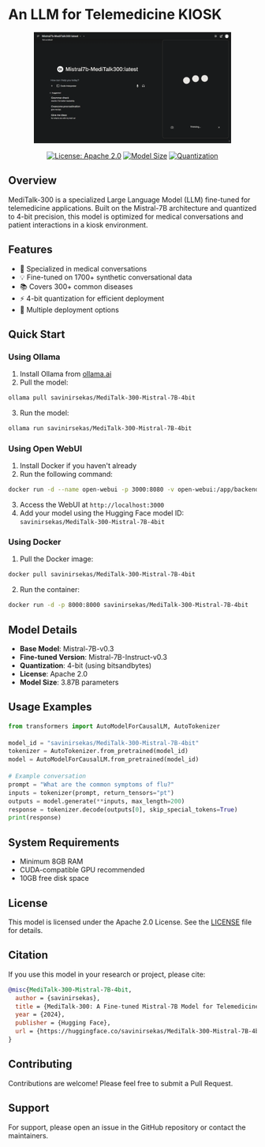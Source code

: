 # An LLM for Telemedicine KIOSK

<div align="center">
  <img src="https://github.com/srinivassake/telemedicine-kiosk/blob/main/Screenshot.png" width="400"/>
  
  [![License: Apache 2.0](https://img.shields.io/badge/License-Apache_2.0-blue.svg)](https://opensource.org/licenses/Apache-2.0)
  [![Model Size](https://img.shields.io/badge/Model%20Size-3.87B%20params-brightgreen)](https://huggingface.co/savinirsekas/MediTalk-300-Mistral-7B-4bit)
  [![Quantization](https://img.shields.io/badge/Quantization-4bit-orange)](https://huggingface.co/savinirsekas/MediTalk-300-Mistral-7B-4bit)
</div>

## Overview

MediTalk-300 is a specialized Large Language Model (LLM) fine-tuned for telemedicine applications. Built on the Mistral-7B architecture and quantized to 4-bit precision, this model is optimized for medical conversations and patient interactions in a kiosk environment.

## Features

- 🏥 Specialized in medical conversations
- 💡 Fine-tuned on 1700+ synthetic conversational data
- 📚 Covers 300+ common diseases
- ⚡ 4-bit quantization for efficient deployment
- 🔧 Multiple deployment options

## Quick Start

### Using Ollama

1. Install Ollama from [ollama.ai](https://ollama.ai)
2. Pull the model:
```bash
ollama pull savinirsekas/MediTalk-300-Mistral-7B-4bit
```
3. Run the model:
```bash
ollama run savinirsekas/MediTalk-300-Mistral-7B-4bit
```

### Using Open WebUI

1. Install Docker if you haven't already
2. Run the following command:
```bash
docker run -d --name open-webui -p 3000:8080 -v open-webui:/app/backend/data --restart always ghcr.io/open-webui/open-webui:main
```
3. Access the WebUI at `http://localhost:3000`
4. Add your model using the Hugging Face model ID: `savinirsekas/MediTalk-300-Mistral-7B-4bit`

### Using Docker

1. Pull the Docker image:
```bash
docker pull savinirsekas/MediTalk-300-Mistral-7B-4bit
```
2. Run the container:
```bash
docker run -d -p 8000:8000 savinirsekas/MediTalk-300-Mistral-7B-4bit
```

## Model Details

- **Base Model**: Mistral-7B-v0.3
- **Fine-tuned Version**: Mistral-7B-Instruct-v0.3
- **Quantization**: 4-bit (using bitsandbytes)
- **License**: Apache 2.0
- **Model Size**: 3.87B parameters

## Usage Examples

```python
from transformers import AutoModelForCausalLM, AutoTokenizer

model_id = "savinirsekas/MediTalk-300-Mistral-7B-4bit"
tokenizer = AutoTokenizer.from_pretrained(model_id)
model = AutoModelForCausalLM.from_pretrained(model_id)

# Example conversation
prompt = "What are the common symptoms of flu?"
inputs = tokenizer(prompt, return_tensors="pt")
outputs = model.generate(**inputs, max_length=200)
response = tokenizer.decode(outputs[0], skip_special_tokens=True)
print(response)
```

## System Requirements

- Minimum 8GB RAM
- CUDA-compatible GPU recommended
- 10GB free disk space

## License

This model is licensed under the Apache 2.0 License. See the [LICENSE](LICENSE) file for details.

## Citation

If you use this model in your research or project, please cite:

```bibtex
@misc{MediTalk-300-Mistral-7B-4bit,
  author = {savinirsekas},
  title = {MediTalk-300: A Fine-tuned Mistral-7B Model for Telemedicine},
  year = {2024},
  publisher = {Hugging Face},
  url = {https://huggingface.co/savinirsekas/MediTalk-300-Mistral-7B-4bit}
}
```

## Contributing

Contributions are welcome! Please feel free to submit a Pull Request.

## Support

For support, please open an issue in the GitHub repository or contact the maintainers.